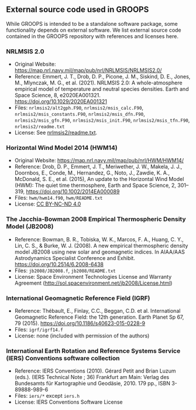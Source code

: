 ## External source code used in GROOPS

While GROOPS is intended to be a standalone software package, some functionality depends on external software.
We list external source code contained in the GROOPS repository with references and licenses here.

### NRLMSIS 2.0

* Original Website: https://map.nrl.navy.mil/map/pub/nrl/NRLMSIS/NRLMSIS2.0/
* Reference: Emmert, J. T., Drob, D. P., Picone, J. M., Siskind, D. E., Jones, M., Mlynczak, M. G., et al. (2021). NRLMSIS 2.0: A whole-atmosphere empirical model of temperature and neutral species densities. Earth and Space Science, 8, e2020EA001321. https://doi.org/10.1029/2020EA001321
* Files: `nrlmsis2/alt2gph.F90`,  `nrlmsis2/msis_calc.F90`,  `nrlmsis2/msis_constants.F90`,  `nrlmsis2/msis_dfn.F90`,  `nrlmsis2/msis_gfn.F90`,  `nrlmsis2/msis_init.F90`,  `nrlmsis2/msis_tfn.F90`, `nrlmsis2/readme.txt`
* License: See [nrlmsis2/readme.txt](https://github.com/groops-devs/groops/blob/main/source/external/nrlmsis2/readme.txt).

### Horizontal Wind Model 2014 (HWM14)

* Original Website: https://map.nrl.navy.mil/map/pub/nrl/HWM/HWM14/
* Reference: Drob, D. P., Emmert, J. T., Meriwether, J. W., Makela, J. J., Doornbos, E., Conde, M., Hernandez, G., Noto, J., Zawdie, K. A., McDonald, S. E., et al. (2015), An update to the Horizontal Wind Model (HWM): The quiet time thermosphere, Earth and Space Science, 2, 301– 319, https://doi.org/10.1002/2014EA000089
* Files: `hwm/hwm14.f90`, `hwm/README.txt`
* License: [CC BY-NC-ND 4.0](https://creativecommons.org/licenses/by-nc-nd/4.0)

### The Jacchia-Bowman 2008 Empirical Thermospheric Density Model (JB2008)

* Reference: Bowman, B. R., Tobiska, W. K., Marcos, F. A., Huang, C. Y., Lin, C. S., & Burke, W. J. (2008). A new empirical thermospheric density model JB2008 using new solar and geomagnetic indices. In AIAA/AAS Astrodynamics Specialist Conference and Exhibit. https://doi.org/10.2514/6.2008-6438
* Files: `jb2008/JB2008.f`, `jb2008/README.txt`
* License: Space Environment Technologies License and Warranty Agreement (http://sol.spacenvironment.net/jb2008/License.html)

### International Geomagnetic Reference Field (IGRF)

* Reference: Thébault, E., Finlay, C.C., Beggan, C.D. et al. International Geomagnetic Reference Field:
  the 12th generation. Earth Planet Sp 67, 79 (2015). https://doi.org/10.1186/s40623-015-0228-9
* Files: `igrf/igrf14.f`
* License: none (included with permission of the authors)

### International Earth Rotation and Reference Systems Service (IERS) Conventions software collection

* Reference: IERS Conventions (2010). Gérard Petit and Brian Luzum (eds.). (IERS Technical Note ; 36)
  Frankfurt am Main: Verlag des Bundesamts für Kartographie und Geodäsie, 2010. 179 pp., ISBN 3-89888-989-6
* Files: `iers/*` except `iers.h`
* License: IERS Conventions Software License

